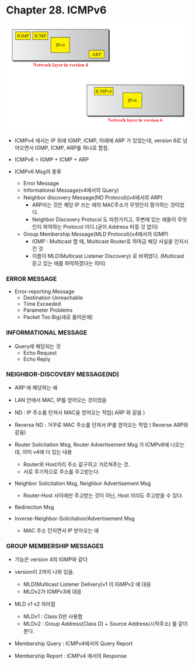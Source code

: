 # Chapter 28. ICMPv6

<img src="images/CompNetwork_Ch28_1.png"/>

+ ICMPv4 에서는 IP 위에 IGMP, ICMP, 아래에 ARP 가 있었는데, version 6로 넘어오면서 IGMP, ICMP, ARP를 하나로 합침.
+ ICMPv6 = IGMP + ICMP + ARP

+ ICMPv6 Msg의 종류
  - Error Message
  - Informational Message(v4에서의 Query)
  - Neighbor discovery Message(ND Protocol)(v4에서의 ARP)
    - ARP라는 것은 해당 IP 쓰는 애의 MAC주소가 무엇인지 팡가하는 것이었다.
    - Neighbor Discovery Protocol 도 마찬가지고, 주변에 있는 애들이 무엇인지 파악하는 Protocol 이다.(굳이 Address 따질 것 없이)
  - Group Membership Message(MLD Protocol)(v4에서의 IGMP)
    - IGMP : Multicast 할 때, Multicast Router로 하여금 해당 사실을 인지시킨 것 
    - 이름이 MLD(Multicast Listener Discovery) 로 바뀌었다. (Multicast 듣고 있는 애를 파악하겠다는 의미)

### ERROR MESSAGE

+ Error-reporting Message
  - Destination Unreachable
  - Time Exceeded
  - Parameter Problems
  - Packet Too Big(새로 들어온애)
  
### INFORMATIONAL MESSAGE

+ Query에 해당되는 것
  - Echo Request
  - Echo Reply

### NEIGHBOR-DISCOVERY MESSAGE(ND)

+ ARP 에 해당하는 애
+ LAN 안에서 MAC, IP를 얻어오는 것이었음
+ ND : IP 주소를 던져서 MAC을 얻어오는 작업( ARP 와 같음 )
+ Reverse ND : 거꾸로 MAC 주소를 던져서 IP를 얻어오는 작업 ( Reverse ARP와 같음)

+ Router Solicitation Msg, Router Advertisement Msg 가 ICMPv6에 나오는데, 이미 v4에 다 있는 내용
  - Router와 Host끼리 주소 갈구하고 가르쳐주는 것. 
  - 서로 주기적으로 주소를 주고받는다.
  
+ Neighbor Solicitation Msg, Neighbor Advertisement Msg
  - Router-Host 사이에만 주고받는 것이 아닌, Host 끼리도 주고받을 수 있다. 

+ Redirection Msg

+ Inverse-Neighbor-Solicitation/Advertisement Msg 
  - MAC 주소 던지면서 IP 받아오는 애
  
### GROUP MEMBERSHIP MESSAGES

+ 기능은 version 4의 IGMP와 같다

+ version이 2까지 나와 있음.
  - MLD(Multicast Listener Delivery)v1 이 IGMPv2 에 대응
  - MLDv2가 IGMPv3에 대응
  
+ MLD v1 v2 차이점
  - MLDv1 : Class D만 사용함
  - MLDv2 : Group Address(Class D) + Source Address(시작주소)  를 같이 본다. 

+ Membership Query : ICMPv4에서의 Query Report
+ Membership Report : ICMPv4 에서의 Response
